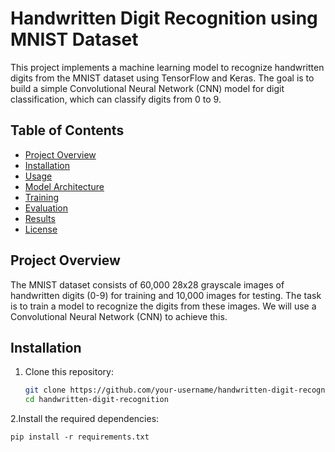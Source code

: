 # Handwritten Digit Recognition using MNIST Dataset

This project implements a machine learning model to recognize handwritten digits from the MNIST dataset using TensorFlow and Keras. The goal is to build a simple Convolutional Neural Network (CNN) model for digit classification, which can classify digits from 0 to 9.

## Table of Contents

- [Project Overview](#project-overview)
- [Installation](#installation)
- [Usage](#usage)
- [Model Architecture](#model-architecture)
- [Training](#training)
- [Evaluation](#evaluation)
- [Results](#results)
- [License](#license)

## Project Overview

The MNIST dataset consists of 60,000 28x28 grayscale images of handwritten digits (0-9) for training and 10,000 images for testing. The task is to train a model to recognize the digits from these images. We will use a Convolutional Neural Network (CNN) to achieve this.

## Installation

1. Clone this repository:
   ```bash
   git clone https://github.com/your-username/handwritten-digit-recognition.git
   cd handwritten-digit-recognition

2.Install the required dependencies:
  ```
  pip install -r requirements.txt


